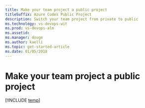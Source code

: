 ```yaml
---
title: Make your team project a public project 
titleSuffix: Azure Codex Public Project 
description: Switch your team project from private to public
ms.technology: vs-devops-wit
ms.prod: vs-devops-alm
ms.assetid: 
ms.manager: douge
ms.author: kaelli
ms.topic: get-started-article
ms.date: 01/05/2018
---
```


# Make your team project a public project

[!INCLUDE [temp](_shared/version-public-projects.md)] 

 


 